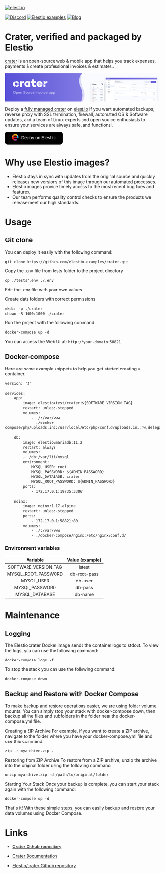 <a href="https://elest.io">
  <img src="https://elest.io/images/elestio.svg" alt="elest.io" width="150" height="75">
</a>

[![Discord](https://img.shields.io/static/v1.svg?logo=discord&color=f78A38&labelColor=083468&logoColor=ffffff&style=for-the-badge&label=Discord&message=community)](https://discord.gg/4T4JGaMYrD "Get instant assistance and engage in live discussions with both the community and team through our chat feature.")
[![Elestio examples](https://img.shields.io/static/v1.svg?logo=github&color=f78A38&labelColor=083468&logoColor=ffffff&style=for-the-badge&label=github&message=open%20source)](https://github.com/elestio-examples "Access the source code for all our repositories by viewing them.")
[![Blog](https://img.shields.io/static/v1.svg?color=f78A38&labelColor=083468&logoColor=ffffff&style=for-the-badge&label=elest.io&message=Blog)](https://blog.elest.io "Latest news about elestio, open source software, and DevOps techniques.")

# Crater, verified and packaged by Elestio

[crater](https://github.com/crater-invoice/crater) is an open-source web & mobile app that helps you track expenses, payments & create professional invoices & estimates..

<img src="https://github.com/elestio-examples/crater/raw/main/crater.png" alt="crater" width="800">

Deploy a <a target="_blank" href="https://elest.io/open-source/crater">fully managed crater</a> on <a target="_blank" href="https://elest.io/">elest.io</a> if you want automated backups, reverse proxy with SSL termination, firewall, automated OS & Software updates, and a team of Linux experts and open source enthusiasts to ensure your services are always safe, and functional.

[![deploy](https://github.com/elestio-examples/crater/raw/main/deploy-on-elestio.png)](https://dash.elest.io/deploy?source=cicd&social=dockerCompose&url=https://github.com/elestio-examples/crater)

# Why use Elestio images?

- Elestio stays in sync with updates from the original source and quickly releases new versions of this image through our automated processes.
- Elestio images provide timely access to the most recent bug fixes and features.
- Our team performs quality control checks to ensure the products we release meet our high standards.

# Usage

## Git clone

You can deploy it easily with the following command:

    git clone https://github.com/elestio-examples/crater.git

Copy the .env file from tests folder to the project directory

    cp ./tests/.env ./.env

Edit the .env file with your own values.

Create data folders with correct permissions

    mkdir -p ./crater
    chown -R 1000:1000 ./crater

Run the project with the following command

    docker-compose up -d

You can access the Web UI at: `http://your-domain:58821`

## Docker-compose

Here are some example snippets to help you get started creating a container.

    version: '3'

    services:
        app:
            image: elestio4test/crater:${SOFTWARE_VERSION_TAG}
            restart: unless-stopped
            volumes:
                - ./:/var/www
                - ./docker-compose/php/uploads.ini:/usr/local/etc/php/conf.d/uploads.ini:rw,delegated

        db:
            image: elestio/mariadb:11.2
            restart: always
            volumes:
            - ./db:/var/lib/mysql
            environment:
                MYSQL_USER: root
                MYSQL_PASSWORD: ${ADMIN_PASSWORD}
                MYSQL_DATABASE: crater
                MYSQL_ROOT_PASSWORD: ${ADMIN_PASSWORD}
            ports:
                - 172.17.0.1:19735:3306'

        nginx:
            image: nginx:1.17-alpine
            restart: unless-stopped
            ports:
                - 172.17.0.1:58821:80
            volumes:
                - ./:/var/www
                - ./docker-compose/nginx:/etc/nginx/conf.d/

### Environment variables

|       Variable       |  Value (example)   |
| :------------------: | :----------------: |
| SOFTWARE_VERSION_TAG |       latest       |
|  MYSQL_ROOT_PASSWORD |    db-root-pass    |
|      MYSQL_USER      |      db-user       |
|    MYSQL_PASSWORD    |      db-pass       |
|    MYSQL_DATABASE    |      db-name       |

# Maintenance

## Logging

The Elestio crater Docker image sends the container logs to stdout. To view the logs, you can use the following command:

    docker-compose logs -f

To stop the stack you can use the following command:

    docker-compose down

## Backup and Restore with Docker Compose

To make backup and restore operations easier, we are using folder volume mounts. You can simply stop your stack with docker-compose down, then backup all the files and subfolders in the folder near the docker-compose.yml file.

Creating a ZIP Archive
For example, if you want to create a ZIP archive, navigate to the folder where you have your docker-compose.yml file and use this command:

    zip -r myarchive.zip .

Restoring from ZIP Archive
To restore from a ZIP archive, unzip the archive into the original folder using the following command:

    unzip myarchive.zip -d /path/to/original/folder

Starting Your Stack
Once your backup is complete, you can start your stack again with the following command:

    docker-compose up -d

That's it! With these simple steps, you can easily backup and restore your data volumes using Docker Compose.

# Links

- <a target="_blank" href="https://github.com/crater-invoice/crater">Crater Github repository</a>

- <a target="_blank" href="https://docs.craterapp.com/">Crater Documentation</a>

- <a target="_blank" href="https://github.com/elestio-examples/crater">Elestio/crater Github repository</a>
